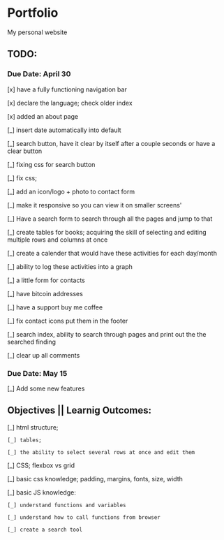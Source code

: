 # Portfolio
My personal website


## TODO:



### Due Date: April 30 

[x] have a fully functioning navigation bar

[x] declare the language; check older index

[x] added an about page

[_] insert date automatically into default

[_] search button, have it clear by itself after a couple seconds or have a clear button

[_] fixing css for search button

[_] fix css;

[_] add an icon/logo + photo to contact form

[_] make it responsive so you can view it on smaller screens'

[_] Have a search form to search through all the pages and jump to that

[_] create tables for books; acquiring the skill of selecting and editing 
    multiple rows and columns at once

[_] create a calender that would have these activities for each day/month

[_] ability to log these activities into a graph

[_] a little form for contacts

[_] have bitcoin addresses 

[_] have a support buy me coffee

[_] fix contact icons put them in the footer

[_] search index, ability to search through pages and print out the the searched finding

[_] clear up all comments

### Due Date: May 15

[_] Add some new features

## Objectives || Learnig Outcomes:

[_] html structure;

    [_] tables; 

    [_] the ability to select several rows at once and edit them



[_] CSS; flexbox vs grid

[_] basic css knowledge; padding, margins, fonts, size, width

[_] basic JS knowledge:

    [_] understand functions and variables

    [_] understand how to call functions from browser

    [_] create a search tool


